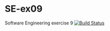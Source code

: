 # SE-ex09
Software Engineering exercise 9
[![Build Status](https://travis-ci.com/pingi11/SE-ex09.svg?branch=master)](https://travis-ci.com/pingi11/SE-ex09)
